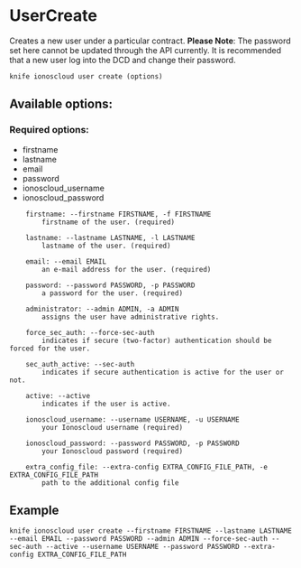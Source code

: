 # UserCreate

Creates a new user under a particular contract. **Please Note**: The password set here cannot be updated through the API currently. It is recommended that a new user log into the DCD and change their password.

```text
knife ionoscloud user create (options)
```

## Available options:

### Required options:

* firstname
* lastname
* email
* password
* ionoscloud\_username
* ionoscloud\_password

```text
    firstname: --firstname FIRSTNAME, -f FIRSTNAME
        firstname of the user. (required)

    lastname: --lastname LASTNAME, -l LASTNAME
        lastname of the user. (required)

    email: --email EMAIL
        an e-mail address for the user. (required)

    password: --password PASSWORD, -p PASSWORD
        a password for the user. (required)

    administrator: --admin ADMIN, -a ADMIN
        assigns the user have administrative rights.

    force_sec_auth: --force-sec-auth
        indicates if secure (two-factor) authentication should be forced for the user.

    sec_auth_active: --sec-auth
        indicates if secure authentication is active for the user or not.

    active: --active
        indicates if the user is active.

    ionoscloud_username: --username USERNAME, -u USERNAME
        your Ionoscloud username (required)

    ionoscloud_password: --password PASSWORD, -p PASSWORD
        your Ionoscloud password (required)

    extra_config_file: --extra-config EXTRA_CONFIG_FILE_PATH, -e EXTRA_CONFIG_FILE_PATH
        path to the additional config file

```
## Example

```text
knife ionoscloud user create --firstname FIRSTNAME --lastname LASTNAME --email EMAIL --password PASSWORD --admin ADMIN --force-sec-auth --sec-auth --active --username USERNAME --password PASSWORD --extra-config EXTRA_CONFIG_FILE_PATH
```
